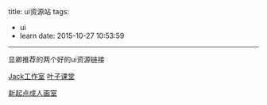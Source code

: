 title: ui资源站
tags:
  - ui
  - learn
date: 2015-10-27 10:53:59
---


显卿推荐的两个好的ui资源链接

[Jack工作室](http://blog.sina.com.cn/deviljack99)
[叶子课堂](http://i.ui.cn/ucenter/195275.html)

<!-- more -->

[新起点成人画室](http://www.douban.com/group/topic/78076721/)
